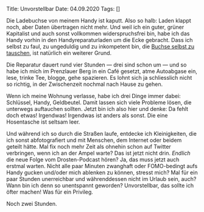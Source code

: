 Title: Unvorstellbar
Date: 04.09.2020
Tags: []

Die Ladebuchse von meinem Handy ist kaputt. Also so halb: Laden klappt noch, aber Daten übertragen nicht mehr. Und weil ich ein guter, grüner Kapitalist und auch sonst vollkommen widerspruchsfrei bin, habe ich das Handy vorhin in den Handyreparaturladen um die Ecke gebracht. Dass ich selbst zu faul, zu ungeduldig und zu inkompetent bin, die [Buchse selbst zu tauschen](https://de.ifixit.com/Anleitung/iPhone+7+Lightning+Connector+Einheit+austauschen/78122), ist natürlich ein weiterer Grund.

Die Reparatur dauert rund vier Stunden — drei sind schon um — und so habe ich mich im Prenzlauer Berg in ein Café gesetzt, atme Autoabgase ein, lese, trinke Tee, blogge, gehe spazieren. Es lohnt sich ja schliesslich nicht so richtig, in der Zwischenzeit nochmal nach Hause zu gehen.

Wenn ich meine Wohnung verlasse, habe ich drei Dinge immer dabei: Schlüssel, Handy, Geldbeutel. Damit lassen sich viele Probleme lösen, die unterwegs auftauchen sollten. Jetzt bin ich also hier und denke: Da fehlt doch etwas! Irgendwas! Irgendwas ist anders als sonst. Die eine Hosentasche ist seltsam leer.

Und während ich so durch die Straßen laufe, entdecke ich Kleinigkeiten, die ich sonst abfotografiert und mit Menschen, dem Internet oder beidem geteilt hätte. Mal fix noch mehr Zeit als ohnehin schon auf Twitter verbringen, wenn ich an der Ampel warte? Das ist jetzt nicht drin. _Endlich_ die neue Folge vom Drosten-Podcast hören? Ja, das muss jetzt auch erstmal warten. Nicht alle paar Minuten zwanghaft oder FOMO-bedingt aufs Handy gucken und/oder mich ablenken zu können, stresst mich? Mal für ein paar Stunden unerreichbar und währenddessen nicht im Urlaub sein, auch? Wann bin ich denn so unentspannt geworden? Unvorstellbar, das sollte ich öfter machen! Was für ein Privileg.

Noch zwei Stunden.